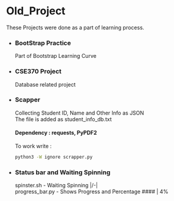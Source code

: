 # Old_Project
These Projects were done as a part of learning process.

* ### BootStrap Practice
    Part of Bootstrap Learning Curve
* ### CSE370 Project
    Database related project
* ### Scapper
    Collecting Student ID, Name and Other Info as JSON<br />
    The file is added as student_info_db.txt
    #### Dependency : requests, PyPDF2
    To work write :
    
    ```bash
    python3 -W ignore scrapper.py
    ```
* ### Status bar and Waiting Spinning
    spinster.sh - Waiting Spinning                      |/-\| <br />
    progress_bar.py - Shows Progress and Percentage     ####        | 4%

    

